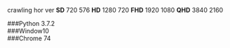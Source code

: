 crawling
         hor ver
**SD**   720 576
**HD**  1280 720
**FHD** 1920 1080
**QHD** 3840 2160

###Python 3.7.2  
###Window10  
###Chrome 74  
###
